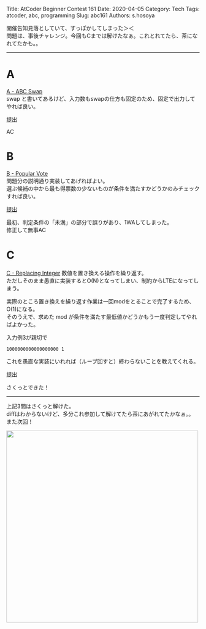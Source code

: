 Title: AtCoder Beginner Contest 161
Date: 2020-04-05
Category: Tech
Tags: atcoder, abc, programming
Slug: abc161
Authors: s.hosoya

開催告知見落としていて、すっぽかしてしまった＞＜  
問題は、事後チャレンジ。今回もCまでは解けたなぁ。これとれてたら、茶になれてたかも。。  

---

# A

[A - ABC Swap](https://atcoder.jp/contests/abc161/tasks/abc161_a)  
swap と書いてあるけど、入力数もswapの仕方も固定のため、固定で出力してやれば良い。  

[提出](https://atcoder.jp/contests/abc161/submissions/11565924)  

AC

# B

[B - Popular Vote](https://atcoder.jp/contests/abc161/tasks/abc161_b)  
問題分の説明通り実装してあげればよい。  
選ぶ候補の中から最も得票数の少ないものが条件を満たすかどうかのみチェックすれば良い。  

[提出](https://atcoder.jp/contests/abc161/submissions/11566296)  

最初、判定条件の「未満」の部分で誤りがあり、1WAしてしまった。  
修正して無事AC

# C

[C - Replacing Integer](https://atcoder.jp/contests/abc161/tasks/abc161_c)
数値を置き換える操作を繰り返す。  
ただしそのまま愚直に実装するとO(N)となってしまい、制約からLTEになってしまう。  

実際のところ置き換えを繰り返す作業は一回modをとることで完了するため、O(1)になる。  
そのうえで、求めた mod が条件を満たす最低値かどうかもう一度判定してやればよかった。

入力例3が親切で
```
1000000000000000000 1
```
これを愚直な実装にいれれば（ループ回すと）終わらないことを教えてくれる。

[提出](https://atcoder.jp/contests/abc161/submissions/11566201)

さくっとできた！

---

上記3問はさくっと解けた。  
diffはわからないけど、多分これ参加して解けてたら茶にあがれてたかなぁ。。  
また次回！

<a target=_blank href="https://blog.watarinohibi.tokyo/images/20200405_abc_rate.png"><img src="https://blog.watarinohibi.tokyo/images/20200405_abc_rate.png" width="500"></a>  



